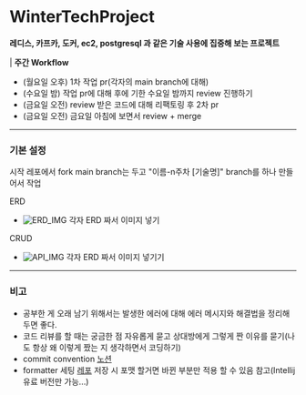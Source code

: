 # WinterTechProject
**레디스, 카프카, 도커, ec2, postgresql 과 같은 기술 사용에 집중해 보는 프로젝트**

| **주간 Workflow**

* (월요일 오후) 1차 작업 pr(각자의 main branch에 대해)
* (수요일 밤) 작업 pr에 대해 후에 기한 수요일 밤까지 review 진행하기
* (금요일 오전) review 받은 코드에 대해 리팩토링 후 2차 pr
* (금요일 오전) 금요일 아침에 보면서 review + merge

---
### 기본 설정
시작 레포에서 fork
main branch는 두고 "이름-n주차 [기술명]" branch를 하나 만들어서 작업

ERD
 - ![ERD_IMG]() 각자 ERD 짜서 이미지 넣기


CRUD
 - ![API_IMG]() 각자 ERD 짜서 이미지 넣기기

---

### 비고
  - 공부한 게 오래 남기 위해서는 발생한 에러에 대해 에러 메시지와 해결법을 정리해두면 좋다.
  - 코드 리뷰를 할 때는 궁금한 점 자유롭게 묻고 상대방에게 그렇게 짠 이유를 묻기(나도 항상 왜 이렇게 짰는 지 생각하면서 코딩하기)
  - commit convention [노션](https://bow-snail-89d.notion.site/Convention-8763cd0df1174421be5fcaae6090444e)
  - formatter 세팅 [레포](https://github.com/naver/hackday-conventions-java/tree/master) 저장 시 포맷 할거면 바뀐 부분만 적용 할 수 있음 참고(Intellij 유료 버전만 가능...)
